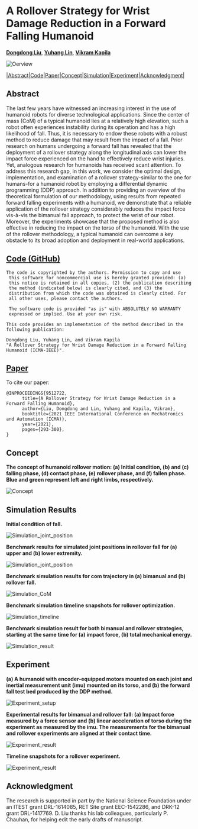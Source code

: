 # A Rollover Strategy for Wrist Damage Reduction in a Forward Falling Humanoid

[**Dongdong Liu**](http://mechatronics.engineering.nyu.edu/people/phd-candidates/dongdong-liu.php),  [**Yuhang Lin**](), [**Vikram Kapila**](http://mechatronics.engineering.nyu.edu/people/vikram-kapila)

![Oerview](https://raw.githubusercontent.com/nyu-legged-group/Rollover/main/docs/figs/1.png)

|[Abstract](#abstract)|[Code](#code-github)|[Paper](#paper)|[Concept](#concept)|[Simulation](#simulation-results)|[Experiment](#experiment)|[Acknowledgment](#acknowledgment)|

## Abstract
The last few years have witnessed an increasing interest in the use of humanoid robots for diverse technological applications. Since the center of mass (CoM) of a typical humanoid lies at a relatively high elevation, such a robot often experiences instability during its operation and has a high likelihood of fall. Thus, it is necessary to endow these robots with a robust method to reduce damage that may result from the impact of a fall. Prior research on humans undergoing a forward fall has revealed that the deployment of a rollover strategy along the longitudinal axis can lower the impact force experienced on the hand to effectively reduce wrist injuries. Yet, analogous research for humanoids has received scant attention. To address this research gap, in this work, we consider the optimal design, implementation, and examination of a rollover strategy-similar to the one for humans-for a humanoid robot by employing a differential dynamic programming (DDP) approach. In addition to providing an overview of the theoretical formulation of our methodology, using results from repeated forward falling experiments with a humanoid, we demonstrate that a reliable application of the rollover strategy considerably reduces the impact force vis-à-vis the bimanual fall approach, to protect the wrist of our robot. Moreover, the experiments showcase that the proposed method is also effective in reducing the impact on the torso of the humanoid. With the use of the rollover methodology, a typical humanoid can overcome a key obstacle to its broad adoption and deployment in real-world applications.

## [Code (GitHub)](https://github.com/nyu-legged-group/Rollover/tree/main/)
```
The code is copyrighted by the authors. Permission to copy and use 
 this software for noncommercial use is hereby granted provided: (a)
 this notice is retained in all copies, (2) the publication describing
 the method (indicated below) is clearly cited, and (3) the
 distribution from which the code was obtained is clearly cited. For
 all other uses, please contact the authors.
 
 The software code is provided "as is" with ABSOLUTELY NO WARRANTY
 expressed or implied. Use at your own risk.

This code provides an implementation of the method described in the
following publication: 

Dongdong Liu, Yuhang Lin, and Vikram Kapila    
"A Rollover Strategy for Wrist Damage Reduction in a Forward Falling Humanoid (ICMA-IEEE)". 
``` 

## [Paper](https://ieeexplore.ieee.org/abstract/document/9512722)
To cite our paper:
```
@INPROCEEDINGS{9512722,
      title={A Rollover Strategy for Wrist Damage Reduction in a Forward Falling Humanoid},  
      author={Liu, Dongdong and Lin, Yuhang and Kapila, Vikram},
      booktitle={2021 IEEE International Conference on Mechatronics and Automation (ICMA)}, 
      year={2021},
      pages={293-300},
}
```

## Concept 
**The concept of humanoid rollover motion: (a) Initial condition, (b) and (c) falling phase, (d) contact phase, (e) rollover phase, and (f) fallen phase. Blue and green represent left and right limbs, respectively.**

![Concept](https://raw.githubusercontent.com/nyu-legged-group/Rollover/main/docs/figs/2.png)

## Simulation Results
**Initial condition of fall.**

![Simulation_joint_position](https://raw.githubusercontent.com/nyu-legged-group/Rollover/main/docs/figs/3.png)

**Benchmark results for simulated joint positions in rollover fall for (a) upper and (b) lower extremity.**

![Simulation_joint_position](https://raw.githubusercontent.com/nyu-legged-group/Rollover/main/docs/figs/4.png)

**Benchmark simulation results for com trajectory in (a) bimanual and (b) rollover fall.**

![Simulation_CoM](https://raw.githubusercontent.com/nyu-legged-group/Rollover/main/docs/figs/5.png)

**Benchmark simulation timeline snapshots for rollover optimization.**

![Simulation_timeline](https://raw.githubusercontent.com/nyu-legged-group/Rollover/main/docs/figs/6.png)

**Benchmark simulation result for both bimanual and rollover strategies, starting at the same time for (a) impact force, (b) total mechanical energy.**

![Simulation_result](https://raw.githubusercontent.com/nyu-legged-group/Rollover/main/docs/figs/7.png)

## Experiment
**(a) A humanoid with encoder-equipped motors mounted on each joint and inertial measurement unit (imu) mounted on its torso, and (b) the forward fall test bed produced by the DDP method.**

![Experiment_setup](https://raw.githubusercontent.com/nyu-legged-group/Rollover/main/docs/figs/8.png)

**Experimental results for bimanual and rollover fall: (a) Impact force measured by a force sensor and (b) linear acceleration of torso during the experiment as measured by the imu. The measurements for the bimanual and rollover experiments are aligned at their contact time.**

![Experiment_result](https://raw.githubusercontent.com/nyu-legged-group/Rollover/main/docs/figs/9.png)

**Timeline snapshots for a rollover experiment.**

![Experiment_result](https://raw.githubusercontent.com/nyu-legged-group/Rollover/main/docs/figs/10.png)

## Acknowledgment
 The research is supported in part by the National Science Foundation under an ITEST grant DRL-1614085, RET Site grant EEC-1542286, and DRK-12 grant DRL-1417769. D. Liu thanks his lab colleagues, particularly P. Chauhan, for helping edit the early drafts of manuscript.
